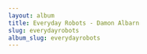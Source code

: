 ```yaml
---
layout: album
title: Everyday Robots - Damon Albarn
slug: everydayrobots
album_slug: everydayrobots
---
```

